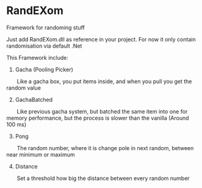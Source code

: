 # RandEXom
Framework for randoming stuff

Just add RandEXom.dll as reference in your project.
For now it only contain randomisation via default .Net

This Framework include:

1) Gacha (Pooling Picker)

&nbsp;&nbsp;&nbsp;&nbsp;&nbsp;&nbsp;&nbsp;Like a gacha box, you put items inside, and when you pull you get the random value

2) GachaBatched

&nbsp;&nbsp;&nbsp;&nbsp;&nbsp;&nbsp;&nbsp;Like previous gacha system, but batched the same item into one for memory performance, but the process is slower than the vanilla (Around 100 ms) 

3) Pong

&nbsp;&nbsp;&nbsp;&nbsp;&nbsp;&nbsp;&nbsp;The random number, where it is change pole in next random, between near minimum or maximum

4) Distance

&nbsp;&nbsp;&nbsp;&nbsp;&nbsp;&nbsp;&nbsp;Set a threshold how big the distance between every random number
